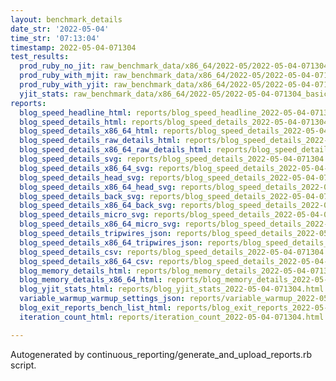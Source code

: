 ```yaml
---
layout: benchmark_details
date_str: '2022-05-04'
time_str: '07:13:04'
timestamp: 2022-05-04-071304
test_results:
  prod_ruby_no_jit: raw_benchmark_data/x86_64/2022-05/2022-05-04-071304_basic_benchmark_prod_ruby_no_jit.json
  prod_ruby_with_mjit: raw_benchmark_data/x86_64/2022-05/2022-05-04-071304_basic_benchmark_prod_ruby_with_mjit.json
  prod_ruby_with_yjit: raw_benchmark_data/x86_64/2022-05/2022-05-04-071304_basic_benchmark_prod_ruby_with_yjit.json
  yjit_stats: raw_benchmark_data/x86_64/2022-05/2022-05-04-071304_basic_benchmark_yjit_stats.json
reports:
  blog_speed_headline_html: reports/blog_speed_headline_2022-05-04-071304.html
  blog_speed_details_html: reports/blog_speed_details_2022-05-04-071304.html
  blog_speed_details_x86_64_html: reports/blog_speed_details_2022-05-04-071304.x86_64.html
  blog_speed_details_raw_details_html: reports/blog_speed_details_2022-05-04-071304.raw_details.html
  blog_speed_details_x86_64_raw_details_html: reports/blog_speed_details_2022-05-04-071304.x86_64.raw_details.html
  blog_speed_details_svg: reports/blog_speed_details_2022-05-04-071304.svg
  blog_speed_details_x86_64_svg: reports/blog_speed_details_2022-05-04-071304.x86_64.svg
  blog_speed_details_head_svg: reports/blog_speed_details_2022-05-04-071304.head.svg
  blog_speed_details_x86_64_head_svg: reports/blog_speed_details_2022-05-04-071304.x86_64.head.svg
  blog_speed_details_back_svg: reports/blog_speed_details_2022-05-04-071304.back.svg
  blog_speed_details_x86_64_back_svg: reports/blog_speed_details_2022-05-04-071304.x86_64.back.svg
  blog_speed_details_micro_svg: reports/blog_speed_details_2022-05-04-071304.micro.svg
  blog_speed_details_x86_64_micro_svg: reports/blog_speed_details_2022-05-04-071304.x86_64.micro.svg
  blog_speed_details_tripwires_json: reports/blog_speed_details_2022-05-04-071304.tripwires.json
  blog_speed_details_x86_64_tripwires_json: reports/blog_speed_details_2022-05-04-071304.x86_64.tripwires.json
  blog_speed_details_csv: reports/blog_speed_details_2022-05-04-071304.csv
  blog_speed_details_x86_64_csv: reports/blog_speed_details_2022-05-04-071304.x86_64.csv
  blog_memory_details_html: reports/blog_memory_details_2022-05-04-071304.html
  blog_memory_details_x86_64_html: reports/blog_memory_details_2022-05-04-071304.x86_64.html
  blog_yjit_stats_html: reports/blog_yjit_stats_2022-05-04-071304.html
  variable_warmup_warmup_settings_json: reports/variable_warmup_2022-05-04-071304.warmup_settings.json
  blog_exit_reports_bench_list_html: reports/blog_exit_reports_2022-05-04-071304.bench_list.html
  iteration_count_html: reports/iteration_count_2022-05-04-071304.html

---
```

Autogenerated by continuous_reporting/generate_and_upload_reports.rb script.
